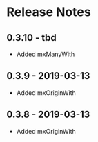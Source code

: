 ﻿# Release Notes

## 0.3.10 - tbd
* Added mxManyWith

## 0.3.9 - 2019-03-13
* Added mxOriginWith

## 0.3.8 - 2019-03-13
* Added mxOriginWith
